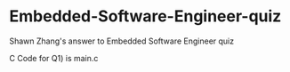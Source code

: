 # Embedded-Software-Engineer-quiz
Shawn Zhang's answer to Embedded Software Engineer quiz

C Code for Q1) is main.c
